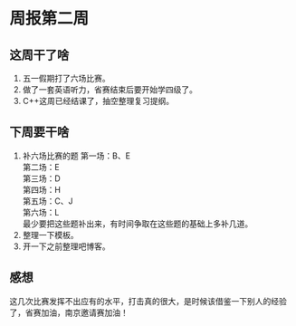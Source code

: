 # 周报第二周

## 这周干了啥
1. 五一假期打了六场比赛。
2. 做了一套英语听力，省赛结束后要开始学四级了。
3. C++这周已经结课了，抽空整理复习提纲。

## 下周要干啥
1. 补六场比赛的题
第一场：B、E  
第二场：E  
第三场：D  
第四场：H  
第五场：C、J  
第六场：L  
最少要把这些题补出来，有时间争取在这些题的基础上多补几道。
2. 整理一下模板。
3. 开一下之前整理吧博客。

## 感想
这几次比赛发挥不出应有的水平，打击真的很大，是时候该借鉴一下别人的经验了，省赛加油，南京邀请赛加油！

